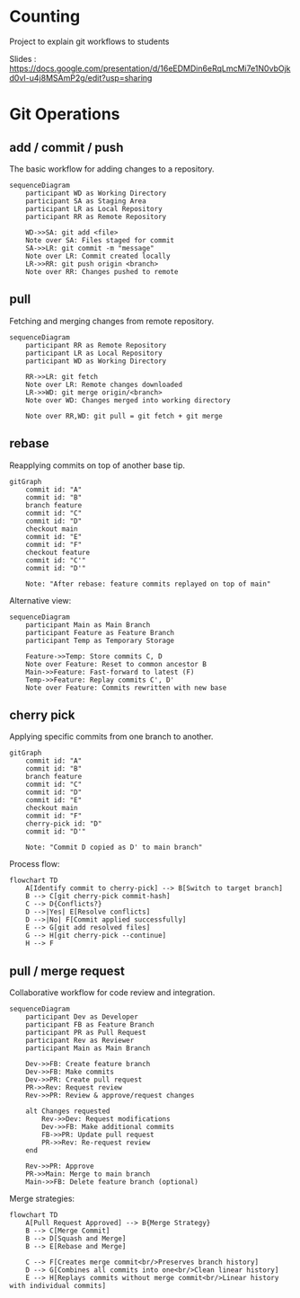 # Counting
Project to explain git workflows to students

Slides : https://docs.google.com/presentation/d/16eEDMDin6eRqLmcMi7e1N0vbOjkd0vI-u4j8MSAmP2g/edit?usp=sharing

# Git Operations

## add / commit / push

The basic workflow for adding changes to a repository.

```mermaid
sequenceDiagram
    participant WD as Working Directory
    participant SA as Staging Area
    participant LR as Local Repository
    participant RR as Remote Repository

    WD->>SA: git add <file>
    Note over SA: Files staged for commit
    SA->>LR: git commit -m "message"
    Note over LR: Commit created locally
    LR->>RR: git push origin <branch>
    Note over RR: Changes pushed to remote
```

## pull

Fetching and merging changes from remote repository.

```mermaid
sequenceDiagram
    participant RR as Remote Repository
    participant LR as Local Repository
    participant WD as Working Directory

    RR->>LR: git fetch
    Note over LR: Remote changes downloaded
    LR->>WD: git merge origin/<branch>
    Note over WD: Changes merged into working directory
    
    Note over RR,WD: git pull = git fetch + git merge
```

## rebase

Reapplying commits on top of another base tip.

```mermaid
gitGraph
    commit id: "A"
    commit id: "B"
    branch feature
    commit id: "C"
    commit id: "D"
    checkout main
    commit id: "E"
    commit id: "F"
    checkout feature
    commit id: "C'"
    commit id: "D'"
    
    Note: "After rebase: feature commits replayed on top of main"
```

Alternative view:
```mermaid
sequenceDiagram
    participant Main as Main Branch
    participant Feature as Feature Branch
    participant Temp as Temporary Storage

    Feature->>Temp: Store commits C, D
    Note over Feature: Reset to common ancestor B
    Main->>Feature: Fast-forward to latest (F)
    Temp->>Feature: Replay commits C', D'
    Note over Feature: Commits rewritten with new base
```

## cherry pick

Applying specific commits from one branch to another.

```mermaid
gitGraph
    commit id: "A"
    commit id: "B"
    branch feature
    commit id: "C"
    commit id: "D"
    commit id: "E"
    checkout main
    commit id: "F"
    cherry-pick id: "D"
    commit id: "D'"
    
    Note: "Commit D copied as D' to main branch"
```

Process flow:
```mermaid
flowchart TD
    A[Identify commit to cherry-pick] --> B[Switch to target branch]
    B --> C[git cherry-pick commit-hash]
    C --> D{Conflicts?}
    D -->|Yes| E[Resolve conflicts]
    D -->|No| F[Commit applied successfully]
    E --> G[git add resolved files]
    G --> H[git cherry-pick --continue]
    H --> F
```

## pull / merge request

Collaborative workflow for code review and integration.

```mermaid
sequenceDiagram
    participant Dev as Developer
    participant FB as Feature Branch
    participant PR as Pull Request
    participant Rev as Reviewer
    participant Main as Main Branch

    Dev->>FB: Create feature branch
    Dev->>FB: Make commits
    Dev->>PR: Create pull request
    PR->>Rev: Request review
    Rev->>PR: Review & approve/request changes
    
    alt Changes requested
        Rev->>Dev: Request modifications
        Dev->>FB: Make additional commits
        FB->>PR: Update pull request
        PR->>Rev: Re-request review
    end
    
    Rev->>PR: Approve
    PR->>Main: Merge to main branch
    Main->>FB: Delete feature branch (optional)
```

Merge strategies:
```mermaid
flowchart TD
    A[Pull Request Approved] --> B{Merge Strategy}
    B --> C[Merge Commit]
    B --> D[Squash and Merge]
    B --> E[Rebase and Merge]
    
    C --> F[Creates merge commit<br/>Preserves branch history]
    D --> G[Combines all commits into one<br/>Clean linear history]
    E --> H[Replays commits without merge commit<br/>Linear history with individual commits]
```